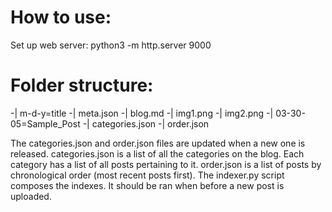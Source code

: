 # How to use:
Set up web server:
python3 -m http.server 9000

# Folder structure:
-| m-d-y=title
  -| meta.json
  -| blog.md
  -| img1.png
  -| img2.png
-| 03-30-05=Sample_Post
-| categories.json
-| order.json

The categories.json and order.json files are updated when a new one is released.
categories.json is a list of all the categories on the blog. Each category has a list of all posts pertaining to it. 
order.json is a list of posts by chronological order (most recent posts first).
The indexer.py script composes the indexes. It should be ran when before a new post is uploaded.